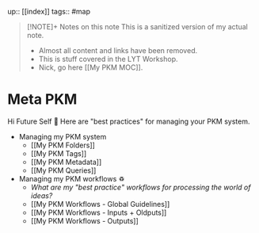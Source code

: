 up:: [[index]]
tags:: #map

> [!NOTE]+ Notes on this note
> This is a sanitized version of my actual note. 
> - Almost all content and links have been removed.
> - This is stuff covered in the LYT Workshop.
> - Nick, go here [[My PKM MOC]].

# Meta PKM
Hi Future Self 👋  Here are "best practices" for managing your PKM system. 

- Managing my PKM system
	- [[My PKM Folders]]
	- [[My PKM Tags]]
	- [[My PKM Metadata]]
	- [[My PKM Queries]]
- Managing my PKM workflows ♽
	- *What are my "best practice" workflows for processing the world of ideas?*
	- [[My PKM Workflows - Global Guidelines]]
	- [[My PKM Workflows - Inputs + Oldputs]]
	- [[My PKM Workflows - Outputs]]
